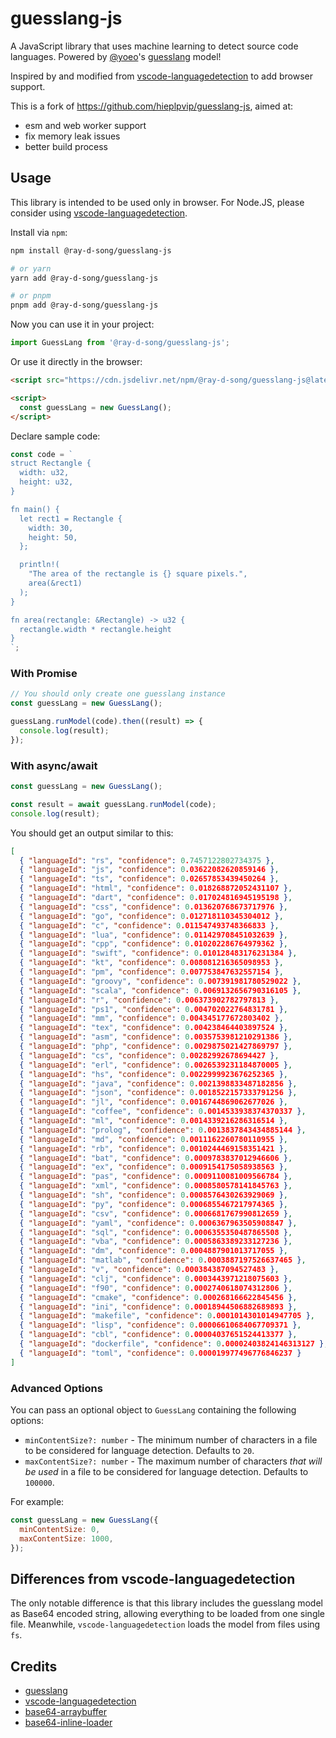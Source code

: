 # guesslang-js

A JavaScript library that uses machine learning to detect source code languages. Powered by [@yoeo](https://github.com/yoeo)'s [guesslang](https://github.com/yoeo/guesslang) model!

Inspired by and modified from [vscode-languagedetection](https://github.com/microsoft/vscode-languagedetection) to add browser support.

This is a fork of https://github.com/hieplpvip/guesslang-js, aimed at:
- esm and web worker support
- fix memory leak issues
- better build process

## Usage

This library is intended to be used only in browser. For Node.JS, please consider using [vscode-languagedetection](https://github.com/microsoft/vscode-languagedetection).

Install via `npm`:
```bash
npm install @ray-d-song/guesslang-js

# or yarn
yarn add @ray-d-song/guesslang-js

# or pnpm
pnpm add @ray-d-song/guesslang-js
```

Now you can use it in your project:

```js
import GuessLang from '@ray-d-song/guesslang-js';
```

Or use it directly in the browser:

```html
<script src="https://cdn.jsdelivr.net/npm/@ray-d-song/guesslang-js@latest/dist/guesslang.min.js"></script>

<script>
  const guessLang = new GuessLang();
</script>
```

Declare sample code:

```js
const code = `
struct Rectangle {
  width: u32,
  height: u32,
}

fn main() {
  let rect1 = Rectangle {
    width: 30,
    height: 50,
  };

  println!(
    "The area of the rectangle is {} square pixels.",
    area(&rect1)
  );
}

fn area(rectangle: &Rectangle) -> u32 {
  rectangle.width * rectangle.height
}
`;
```

### With Promise

```js
// You should only create one guesslang instance
const guessLang = new GuessLang();

guessLang.runModel(code).then((result) => {
  console.log(result);
});
```

### With async/await

```js
const guessLang = new GuessLang();

const result = await guessLang.runModel(code);
console.log(result);
```

You should get an output similar to this:

```json
[
  { "languageId": "rs", "confidence": 0.7457122802734375 },
  { "languageId": "js", "confidence": 0.03622082620859146 },
  { "languageId": "ts", "confidence": 0.02657853439450264 },
  { "languageId": "html", "confidence": 0.018268872052431107 },
  { "languageId": "dart", "confidence": 0.017024816945195198 },
  { "languageId": "css", "confidence": 0.013620768673717976 },
  { "languageId": "go", "confidence": 0.012718110345304012 },
  { "languageId": "c", "confidence": 0.011547493748366833 },
  { "languageId": "lua", "confidence": 0.011429708451032639 },
  { "languageId": "cpp", "confidence": 0.010202286764979362 },
  { "languageId": "swift", "confidence": 0.010128483176231384 },
  { "languageId": "kt", "confidence": 0.008081216365098953 },
  { "languageId": "pm", "confidence": 0.007753847632557154 },
  { "languageId": "groovy", "confidence": 0.007391981780529022 },
  { "languageId": "scala", "confidence": 0.0069132656790316105 },
  { "languageId": "r", "confidence": 0.006373902782797813 },
  { "languageId": "ps1", "confidence": 0.004702022764831781 },
  { "languageId": "mm", "confidence": 0.004345177672803402 },
  { "languageId": "tex", "confidence": 0.004238464403897524 },
  { "languageId": "asm", "confidence": 0.0035753981210291386 },
  { "languageId": "php", "confidence": 0.0029875021427869797 },
  { "languageId": "cs", "confidence": 0.00282992678694427 },
  { "languageId": "erl", "confidence": 0.0026539231184870005 },
  { "languageId": "hs", "confidence": 0.0022999923676252365 },
  { "languageId": "java", "confidence": 0.0021398833487182856 },
  { "languageId": "json", "confidence": 0.0018522157333791256 },
  { "languageId": "jl", "confidence": 0.0016744869062677026 },
  { "languageId": "coffee", "confidence": 0.0014533938374370337 },
  { "languageId": "ml", "confidence": 0.0014339216286316514 },
  { "languageId": "prolog", "confidence": 0.0013837843434885144 },
  { "languageId": "md", "confidence": 0.0011162260780110955 },
  { "languageId": "rb", "confidence": 0.0010244469158351421 },
  { "languageId": "bat", "confidence": 0.0009783837012946606 },
  { "languageId": "ex", "confidence": 0.0009154175058938563 },
  { "languageId": "pas", "confidence": 0.0009110081009566784 },
  { "languageId": "xml", "confidence": 0.0008580578141845763 },
  { "languageId": "sh", "confidence": 0.0008576430263929069 },
  { "languageId": "py", "confidence": 0.0006855467217974365 },
  { "languageId": "csv", "confidence": 0.0006681767990812659 },
  { "languageId": "yaml", "confidence": 0.0006367963505908847 },
  { "languageId": "sql", "confidence": 0.0006355350487865508 },
  { "languageId": "vba", "confidence": 0.0005863389233127236 },
  { "languageId": "dm", "confidence": 0.0004887901013717055 },
  { "languageId": "matlab", "confidence": 0.0003887197526637465 },
  { "languageId": "v", "confidence": 0.000384387094527483 },
  { "languageId": "clj", "confidence": 0.0003443971218075603 },
  { "languageId": "f90", "confidence": 0.0002740618074312806 },
  { "languageId": "cmake", "confidence": 0.000268166622845456 },
  { "languageId": "ini", "confidence": 0.00018944506882689893 },
  { "languageId": "makefile", "confidence": 0.0001014301014947705 },
  { "languageId": "lisp", "confidence": 0.00006610684067709371 },
  { "languageId": "cbl", "confidence": 0.00004037651524413377 },
  { "languageId": "dockerfile", "confidence": 0.00002403824146313127 },
  { "languageId": "toml", "confidence": 0.000019977496776846237 }
]
```

### Advanced Options

You can pass an optional object to `GuessLang` containing the following options:

- `minContentSize?: number` - The minimum number of characters in a file to be considered for language detection. Defaults to `20`.
- `maxContentSize?: number` - The maximum number of characters _that will be used_ in a file to be considered for language detection. Defaults to `100000`.

For example:

```js
const guessLang = new GuessLang({
  minContentSize: 0,
  maxContentSize: 1000,
});
```

## Differences from vscode-languagedetection

The only notable difference is that this library includes the guesslang model as Base64 encoded string, allowing everything to be loaded from one single file. Meanwhile, `vscode-languagedetection` loads the model from files using `fs`.

## Credits

- [guesslang](https://github.com/yoeo/guesslang)
- [vscode-languagedetection](https://github.com/microsoft/vscode-languagedetection)
- [base64-arraybuffer](https://github.com/niklasvh/base64-arraybuffer)
- [base64-inline-loader](https://github.com/monolithed/base64-inline-loader)
